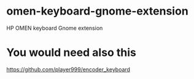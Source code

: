 # omen-keyboard-gnome-extension
HP OMEN keyboard Gnome extension

# You would need also this
https://github.com/player999/encoder_keyboard
